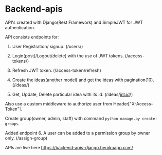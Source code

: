 # Backend-apis

API's created with Django(Rest Framework) and SimpleJWT for JWT authentication.

API consists endpoints for:

  1. User Registration/ signup. (/users/)

  2. Login(post)/Logout(delete) with the use of JWT tokens. (/access-tokens/)

  3. Refresh JWT token. (/access-token/refresh)
  
  4. Create the ideas(another model) and get the ideas with pagination(10). (/ideas/)
  
  5. Get, Update, Delete particular idea with its id. (/ideas/<int:id>/)
 

Also use a custom middleware to authorize user from Header["X-Access-Token"].

Create group(owner, admin, staff) with command `python manage.py create-groups`.

Added endpoint 6. A user can be added to a permission group by owner only. (/assign-group)

APIs are live here https://backend-apis-django.herokuapp.com/

